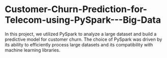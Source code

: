 # Customer-Churn-Prediction-for-Telecom-using-PySpark---Big-Data
In this project, we utilized PySpark to  analyze a large dataset and build a predictive model for customer churn. The choice of PySpark  was driven by its ability to efficiently process large datasets and its compatibility with machine  learning libraries. 
